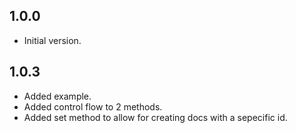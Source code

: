 ## 1.0.0

- Initial version.

## 1.0.3

- Added example.
- Added control flow to 2 methods.
- Added set method to allow for creating docs with a sepecific id.
